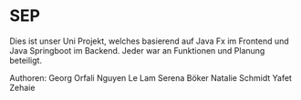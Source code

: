 # SEP
Dies ist unser Uni Projekt, welches basierend auf Java Fx im Frontend und Java Springboot im Backend.
Jeder war an Funktionen und Planung beteiligt.

Authoren:
Georg Orfali
Nguyen Le Lam
Serena Böker
Natalie Schmidt
Yafet Zehaie
